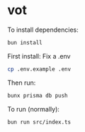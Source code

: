 # vot

To install dependencies:

```bash
bun install
```

First install:
Fix a .env

```bash
cp .env.example .env
```

Then run:

```bash
bunx prisma db push
```

To run (normally):

```bash
bun run src/index.ts
```
